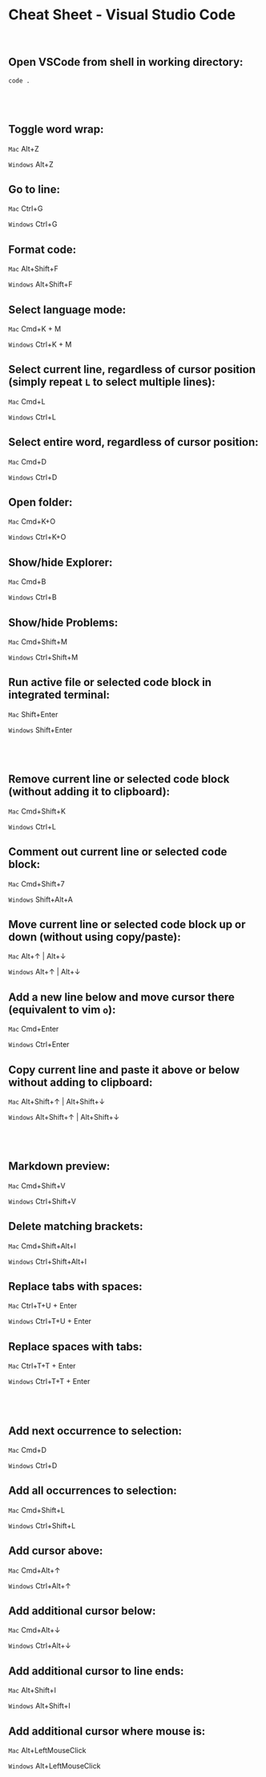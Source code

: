 # Cheat Sheet - Visual Studio Code

<br>

## Open VSCode from shell in working directory:
```shell
code .
```

<br><br>

## Toggle word wrap:
`Mac` Alt+Z

`Windows` Alt+Z

## Go to line:
`Mac` Ctrl+G

`Windows` Ctrl+G

## Format code:
`Mac` Alt+Shift+F

`Windows` Alt+Shift+F

## Select language mode:
`Mac` Cmd+K + M

`Windows` Ctrl+K + M

## Select current line, regardless of cursor position (simply repeat `L` to select multiple lines):
`Mac` Cmd+L

`Windows` Ctrl+L

## Select entire word, regardless of cursor position:
`Mac` Cmd+D

`Windows` Ctrl+D

## Open folder:
`Mac` Cmd+K+O

`Windows` Ctrl+K+O

## Show/hide Explorer:
`Mac` Cmd+B

`Windows` Ctrl+B

## Show/hide Problems: 
`Mac` Cmd+Shift+M

`Windows` Ctrl+Shift+M

## Run active file or selected code block in integrated terminal:
`Mac` Shift+Enter

`Windows` Shift+Enter

<br><br>

## Remove current line or selected code block (without adding it to clipboard):
`Mac` Cmd+Shift+K

`Windows` Ctrl+L

## Comment out current line or selected code block:
`Mac` Cmd+Shift+7

`Windows` Shift+Alt+A 

## Move current line or selected code block up or down (without using copy/paste):
`Mac` Alt+↑ | Alt+↓

`Windows` Alt+↑ | Alt+↓

## Add a new line below and move cursor there (equivalent to vim `o`):
`Mac` Cmd+Enter

`Windows` Ctrl+Enter

## Copy current line and paste it above or below without adding to clipboard:
`Mac` Alt+Shift+↑ | Alt+Shift+↓

`Windows` Alt+Shift+↑ | Alt+Shift+↓

<br><br>

## Markdown preview:
`Mac` Cmd+Shift+V

`Windows` Ctrl+Shift+V

## Delete matching brackets:
`Mac` Cmd+Shift+Alt+I

`Windows` Ctrl+Shift+Alt+I

## Replace tabs with spaces:
`Mac` Ctrl+T+U + Enter

`Windows` Ctrl+T+U + Enter

## Replace spaces with tabs:
`Mac` Ctrl+T+T + Enter

`Windows` Ctrl+T+T + Enter


<br><br>

## Add next occurrence to selection:
`Mac` Cmd+D

`Windows` Ctrl+D

## Add all occurrences to selection:
`Mac` Cmd+Shift+L

`Windows` Ctrl+Shift+L

## Add cursor above:
`Mac` Cmd+Alt+↑

`Windows` Ctrl+Alt+↑

## Add additional cursor below:
`Mac` Cmd+Alt+↓

`Windows` Ctrl+Alt+↓

## Add additional cursor to line ends:
`Mac` Alt+Shift+I

`Windows` Alt+Shift+I

## Add additional cursor where mouse is:
`Mac` Alt+LeftMouseClick

`Windows` Alt+LeftMouseClick










<!--
## FYLL PÅ! GOOGLA EFTER FLER ANVÄNDBARA SHORTCUTS! Underlättar vardagen enormt!
-->